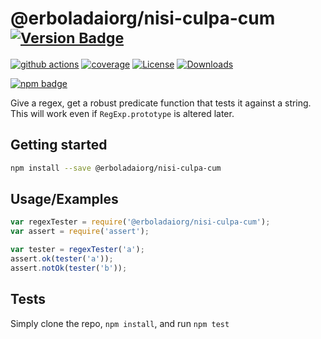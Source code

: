 # @erboladaiorg/nisi-culpa-cum <sup>[![Version Badge][npm-version-svg]][package-url]</sup>

[![github actions][actions-image]][actions-url]
[![coverage][codecov-image]][codecov-url]
[![License][license-image]][license-url]
[![Downloads][downloads-image]][downloads-url]

[![npm badge][npm-badge-png]][package-url]

Give a regex, get a robust predicate function that tests it against a string. This will work even if `RegExp.prototype` is altered later.

## Getting started

```sh
npm install --save @erboladaiorg/nisi-culpa-cum
```

## Usage/Examples

```js
var regexTester = require('@erboladaiorg/nisi-culpa-cum');
var assert = require('assert');

var tester = regexTester('a');
assert.ok(tester('a'));
assert.notOk(tester('b'));
```

## Tests
Simply clone the repo, `npm install`, and run `npm test`

[package-url]: https://npmjs.org/package/@erboladaiorg/nisi-culpa-cum
[npm-version-svg]: https://versionbadg.es/ljharb/@erboladaiorg/nisi-culpa-cum.svg
[deps-svg]: https://david-dm.org/ljharb/@erboladaiorg/nisi-culpa-cum.svg
[deps-url]: https://david-dm.org/ljharb/@erboladaiorg/nisi-culpa-cum
[dev-deps-svg]: https://david-dm.org/ljharb/@erboladaiorg/nisi-culpa-cum/dev-status.svg
[dev-deps-url]: https://david-dm.org/ljharb/@erboladaiorg/nisi-culpa-cum#info=devDependencies
[npm-badge-png]: https://nodei.co/npm/@erboladaiorg/nisi-culpa-cum.png?downloads=true&stars=true
[license-image]: https://img.shields.io/npm/l/@erboladaiorg/nisi-culpa-cum.svg
[license-url]: LICENSE
[downloads-image]: https://img.shields.io/npm/dm/@erboladaiorg/nisi-culpa-cum.svg
[downloads-url]: https://npm-stat.com/charts.html?package=@erboladaiorg/nisi-culpa-cum
[codecov-image]: https://codecov.io/gh/ljharb/@erboladaiorg/nisi-culpa-cum/branch/main/graphs/badge.svg
[codecov-url]: https://app.codecov.io/gh/ljharb/@erboladaiorg/nisi-culpa-cum/
[actions-image]: https://img.shields.io/endpoint?url=https://github-actions-badge-u3jn4tfpocch.runkit.sh/ljharb/@erboladaiorg/nisi-culpa-cum
[actions-url]: https://github.com/erboladaiorg/nisi-culpa-cum/actions
